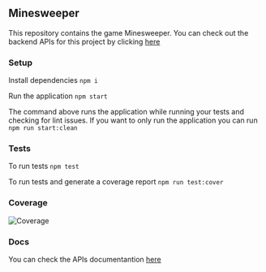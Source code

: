 ## Minesweeper ##

This repository contains the game Minesweeper. You can check out the backend APIs for this project by clicking [here](https://github.com/guiconti/minesweeper-backend)

### Setup ###

Install dependencies
```npm i```

Run the application
```npm start```

The command above runs the application while running your tests and checking for lint issues. If you want to only run the application you can run
```npm run start:clean```

### Tests ###

To run tests
```npm test```

To run tests and generate a coverage report
```npm run test:cover```

### Coverage ###
![Coverage](https://i.imgur.com/ogNpsJT.png)

### Docs ###

You can check the APIs documentantion [here](https://guiconti.github.io/minesweeper-backend/)